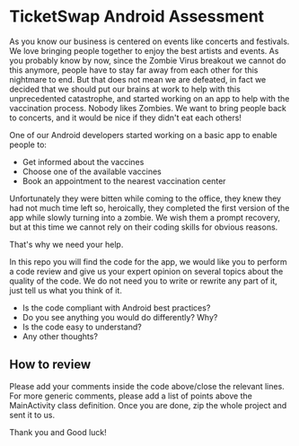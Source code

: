 # TicketSwap Android Assessment

As you know our business is centered on events like concerts and festivals. We love bringing people together to enjoy the best artists and events.
As you probably know by now, since the Zombie Virus breakout we cannot do this anymore, people have to stay far away from each other for this nightmare to end.
But that does not mean we are defeated, in fact we decided that we should put our brains at work to help with this unprecedented catastrophe, and started working on an app to help with the vaccination process.
Nobody likes Zombies. We want to bring people back to concerts, and it would be nice if they didn't eat each others!

One of our Android developers started working on a basic app to enable people to:
- Get informed about the vaccines
- Choose one of the available vaccines
- Book an appointment to the nearest vaccination center

Unfortunately they were bitten while coming to the office, they knew they had not much time left so, heroically, they completed the first version of the app while slowly turning into a zombie. We wish them a prompt recovery, but at this time we cannot rely on their coding skills for obvious reasons.

That's why we need your help.

In this repo you will find the code for the app, we would like you to perform a code review and give us your expert opinion on several topics about the quality of the code. We do not need you to write or rewrite any part of it, just tell us what you think of it.

- Is the code compliant with Android best practices?
- Do you see anything you would do differently? Why?
- Is the code easy to understand?
- Any other thoughts?

## How to review

Please add your comments inside the code above/close the relevant lines.
For more generic comments, please add a list of points above the MainActivity class definition.
Once you are done, zip the whole project and sent it to us.

Thank you and Good luck!
